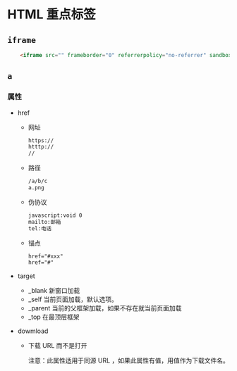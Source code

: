 # HTML 重点标签

## `iframe`

```html
    <iframe src="" frameborder="0" referrerpolicy="no-referrer" sandbox="allow-scripts"></iframe>
```





## `a`

### 属性

- href

  - 网址

    ```html
    https://
    htttp://
    //
    ```

  - 路径

    ```html
    /a/b/c
    a.png
    ```

  - 伪协议

    ```html
    javascript:void 0
    mailto:邮箱
    tel:电话
    ```

  - 锚点

    ```html
    href="#xxx"
    href="#"
    ```

- target

  - _blank 新窗口加载
  - _self 当前页面加载，默认选项。
  - _parent 当前的父框架加载，如果不存在就当前页面加载
  - _top 在最顶层框架

- dowmload

  - 下载 URL 而不是打开

    注意：此属性适用于同源 URL ，如果此属性有值，用值作为下载文件名。


